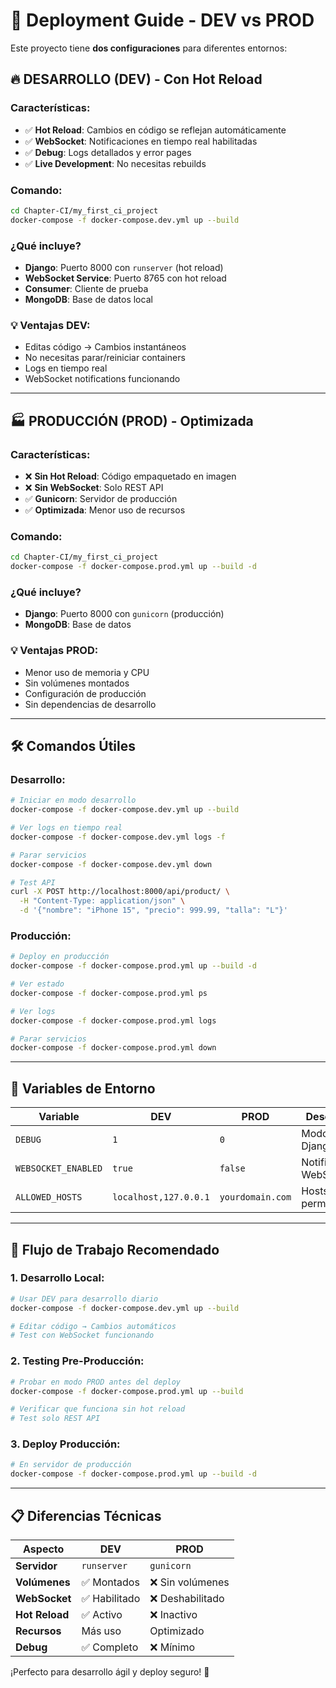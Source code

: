 # 🚀 Deployment Guide - DEV vs PROD

Este proyecto tiene **dos configuraciones** para diferentes entornos:

## 🔥 **DESARROLLO (DEV) - Con Hot Reload**

### **Características:**
- ✅ **Hot Reload**: Cambios en código se reflejan automáticamente
- ✅ **WebSocket**: Notificaciones en tiempo real habilitadas  
- ✅ **Debug**: Logs detallados y error pages
- ✅ **Live Development**: No necesitas rebuilds

### **Comando:**
```bash
cd Chapter-CI/my_first_ci_project
docker-compose -f docker-compose.dev.yml up --build
```

### **¿Qué incluye?**
- **Django**: Puerto 8000 con `runserver` (hot reload)
- **WebSocket Service**: Puerto 8765 con hot reload
- **Consumer**: Cliente de prueba
- **MongoDB**: Base de datos local

### **💡 Ventajas DEV:**
- Editas código → Cambios instantáneos
- No necesitas parar/reiniciar containers
- Logs en tiempo real
- WebSocket notifications funcionando

---

## 🏭 **PRODUCCIÓN (PROD) - Optimizada**

### **Características:**
- ❌ **Sin Hot Reload**: Código empaquetado en imagen
- ❌ **Sin WebSocket**: Solo REST API
- ✅ **Gunicorn**: Servidor de producción
- ✅ **Optimizada**: Menor uso de recursos

### **Comando:**
```bash
cd Chapter-CI/my_first_ci_project
docker-compose -f docker-compose.prod.yml up --build -d
```

### **¿Qué incluye?**
- **Django**: Puerto 8000 con `gunicorn` (producción)
- **MongoDB**: Base de datos

### **💡 Ventajas PROD:**
- Menor uso de memoria y CPU
- Sin volúmenes montados
- Configuración de producción
- Sin dependencias de desarrollo

---

## 🛠️ **Comandos Útiles**

### **Desarrollo:**
```bash
# Iniciar en modo desarrollo
docker-compose -f docker-compose.dev.yml up --build

# Ver logs en tiempo real
docker-compose -f docker-compose.dev.yml logs -f

# Parar servicios
docker-compose -f docker-compose.dev.yml down

# Test API
curl -X POST http://localhost:8000/api/product/ \
  -H "Content-Type: application/json" \
  -d '{"nombre": "iPhone 15", "precio": 999.99, "talla": "L"}'
```

### **Producción:**
```bash
# Deploy en producción
docker-compose -f docker-compose.prod.yml up --build -d

# Ver estado
docker-compose -f docker-compose.prod.yml ps

# Ver logs
docker-compose -f docker-compose.prod.yml logs

# Parar servicios
docker-compose -f docker-compose.prod.yml down
```

---

## 🔧 **Variables de Entorno**

| Variable | DEV | PROD | Descripción |
|----------|-----|------|-------------|
| `DEBUG` | `1` | `0` | Modo debug Django |
| `WEBSOCKET_ENABLED` | `true` | `false` | Notificaciones WebSocket |
| `ALLOWED_HOSTS` | `localhost,127.0.0.1` | `yourdomain.com` | Hosts permitidos |

---

## 🚀 **Flujo de Trabajo Recomendado**

### **1. Desarrollo Local:**
```bash
# Usar DEV para desarrollo diario
docker-compose -f docker-compose.dev.yml up --build

# Editar código → Cambios automáticos
# Test con WebSocket funcionando
```

### **2. Testing Pre-Producción:**
```bash
# Probar en modo PROD antes del deploy
docker-compose -f docker-compose.prod.yml up --build

# Verificar que funciona sin hot reload
# Test solo REST API
```

### **3. Deploy Producción:**
```bash
# En servidor de producción
docker-compose -f docker-compose.prod.yml up --build -d
```

---

## 📋 **Diferencias Técnicas**

| Aspecto | DEV | PROD |
|---------|-----|------|
| **Servidor** | `runserver` | `gunicorn` |
| **Volúmenes** | ✅ Montados | ❌ Sin volúmenes |
| **WebSocket** | ✅ Habilitado | ❌ Deshabilitado |
| **Hot Reload** | ✅ Activo | ❌ Inactivo |
| **Recursos** | Más uso | Optimizado |
| **Debug** | ✅ Completo | ❌ Mínimo |

¡Perfecto para desarrollo ágil y deploy seguro! 🎉 